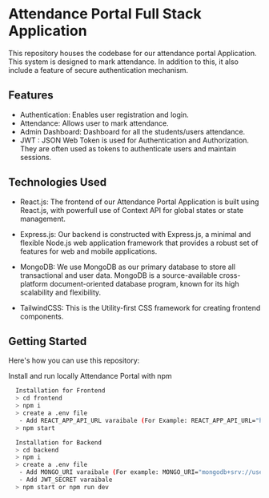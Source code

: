 # Attendance Portal Full Stack Application

This repository houses the codebase for our attendance portal Application. This system is designed to mark attendance. In addition to this, it also include a feature of secure authentication mechanism.

## Features

- Authentication: Enables user registration and login.
- Attendance: Allows user to mark attendance.
- Admin Dashboard: Dashboard for all the students/users attendance.
- JWT : JSON Web Token is used for Authentication and Authorization. They are often used as tokens to authenticate users and maintain sessions.


## Technologies Used

- React.js: The frontend of our Attendance Portal Application is built using React.js, with powerfull use of Context API for global states or state management.

- Express.js: Our backend is constructed with Express.js, a minimal and flexible Node.js web application framework that provides a robust set of features for web and mobile applications.

- MongoDB: We use MongoDB as our primary database to store all transactional and user data. MongoDB is a source-available cross-platform document-oriented database program, known for its high scalability and flexibility.

- TailwindCSS: This is the Utility-first CSS framework for creating frontend components.


## Getting Started

Here's how you can use this repository:

Install and run locally Attendance Portal with npm

```bash
  Installation for Frontend
  > cd frontend
  > npm i 
  > create a .env file 
   - Add REACT_APP_API_URL varaibale (For Example: REACT_APP_API_URL="http://localhost:4000")
  > npm start
```

```bash
  Installation for Backend
  > cd backend
  > npm i
  > create a .env file 
   - Add MONGO_URI varaibale (For example: MONGO_URI="mongodb+srv://username:password@cluster0.6u2l6tl.mongodb.net/database_name")
   - Add JWT_SECRET varaibale 
  > npm start or npm run dev
```
